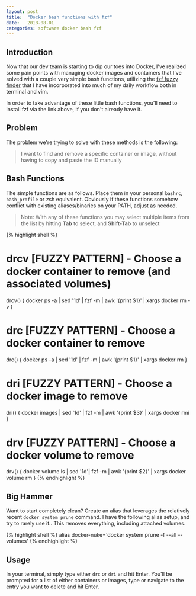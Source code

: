 ```yaml
---
layout: post
title:  "Docker bash functions with fzf"
date:   2018-08-01
categories: software docker bash fzf
---
```


## Introduction ##
Now that our dev team is starting to dip our toes into Docker, I've realized
some pain points with managing docker images and containers that I've solved
with a couple very simple bash functions, utilizing the [fzf fuzzy finder][fzf]
that I have incorporated into much of my daily workflow both in terminal and
vim.

In order to take advantage of these little bash functions, you'll need to install
fzf via the link above, if you don't already have it.

## Problem ##
The problem we're trying to solve with these methods is the following:
> I want to find and remove a specific container or image, without having to
> copy and paste the ID manually

## Bash Functions ##
The simple functions are as follows. Place them in your personal `bashrc`,
`bash_profile` or zsh equivalent. Obviously if these functions somehow conflict
with existing aliases/binaries on your PATH, adjust as needed.

> Note: With any of these functions you may select multiple items from the list
> by hitting **Tab** to select, and **Shift-Tab** to unselect

{% highlight shell %}
# drcv [FUZZY PATTERN] - Choose a docker container to remove (and associated volumes)
drcv() {
  docker ps -a | sed '1d' | fzf -m | awk '{print $1}' | xargs docker rm -v
}

# drc [FUZZY PATTERN] - Choose a docker container to remove
drc() {
  docker ps -a | sed '1d' | fzf -m | awk '{print $1}' | xargs docker rm
}


# dri [FUZZY PATTERN] - Choose a docker image to remove
dri() {
  docker images | sed '1d' | fzf -m | awk '{print $3}' | xargs docker rmi
}

# drv [FUZZY PATTERN] - Choose a docker volume to remove
drv() {
  docker volume ls | sed '1d'| fzf -m | awk '{print $2}' | xargs docker volume rm
}
{% endhighlight %}

## Big Hammer ##
Want to start completely clean? Create an alias that leverages the relatively
recent `docker system prune` command. I have the following alias setup, and try
to rarely use it.. This removes everything, including attached volumes.

{% highlight shell %}
alias docker-nuke='docker system prune -f --all --volumes'
{% endhighlight %}

## Usage ##
In your terminal, simply type either `drc` or `dri` and hit Enter. You'll be
prompted for a list of either containers or images, type or navigate to the
entry you want to delete and hit Enter.

[fzf]:https://github.com/junegunn/fzf
